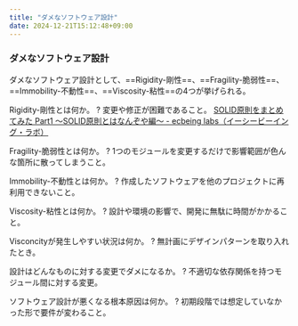 ```yaml
---
title: "ダメなソフトウェア設計"
date: 2024-12-21T15:12:48+09:00
---
```

### ダメなソフトウェア設計
ダメなソフトウェア設計として、==Rigidity-剛性==、==Fragility-脆弱性==、==Immobility-不動性==、==Viscosity-粘性==の4つが挙げられる。
<!--SR:!2022-05-29,15,241!2022-08-22,100,241!2022-05-25,11,221!2022-07-20,67,261-->

Rigidity-剛性とは何か。
?
変更や修正が困難であること。
[SOLID原則をまとめてみた Part1 ～SOLID原則とはなんぞや編～ - ecbeing labs（イーシービーイング・ラボ）](https://blog.ecbeing.tech/entry/2020/08/25/113000)
<!--SR:!2022-05-19,5,201-->

Fragility-脆弱性とは何か。
?
1つのモジュールを変更するだけで影響範囲が色んな箇所に散ってしまうこと。
<!--SR:!2022-05-28,14,261-->

Immobility-不動性とは何か。
?
作成したソフトウェアを他のプロジェクトに再利用できないこと。
<!--SR:!2022-07-10,57,241-->

Viscosity-粘性とは何か。
?
設計や環境の影響で、開発に無駄に時間がかかること。
<!--SR:!2022-05-28,4,161-->

Visconcityが発生しやすい状況は何か。
?
無計画にデザインパターンを取り入れたとき。
<!--SR:!2022-05-28,4,212-->

設計はどんなものに対する変更でダメになるか。
?
不適切な依存関係を持つモジュール間に対する変更。
<!--SR:!2022-05-23,9,197-->

ソフトウェア設計が悪くなる根本原因は何か。
?
初期段階では想定していなかった形で要件が変わること。
<!--SR:!2022-05-30,16,241-->
